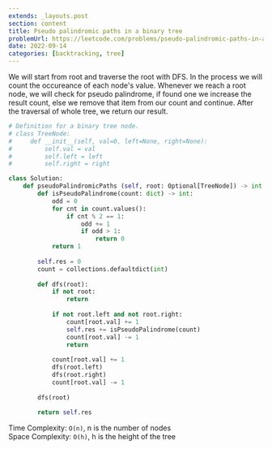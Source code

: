 ```yaml
---
extends: _layouts.post
section: content
title: Pseudo palindromic paths in a binary tree
problemUrl: https://leetcode.com/problems/pseudo-palindromic-paths-in-a-binary-tree/
date: 2022-09-14
categories: [backtracking, tree]
---
```


We will start from root and traverse the root with DFS. In the process we will count the occureance of each node's value. Whenever we reach a root node, we will check for pseudo palindrome, if found one we increase the result count, else we remove that item from our count and continue. After the traversal of whole tree, we return our result.

```python
# Definition for a binary tree node.
# class TreeNode:
#     def __init__(self, val=0, left=None, right=None):
#         self.val = val
#         self.left = left
#         self.right = right

class Solution:
    def pseudoPalindromicPaths (self, root: Optional[TreeNode]) -> int:
        def isPseudoPalindrome(count: dict) -> int:
            odd = 0
            for cnt in count.values():
                if cnt % 2 == 1:
                    odd += 1
                    if odd > 1:
                        return 0
            return 1
        
        self.res = 0
        count = collections.defaultdict(int)
        
        def dfs(root):
            if not root:
                return
            
            if not root.left and not root.right:
                count[root.val] += 1
                self.res += isPseudoPalindrome(count)
                count[root.val] -= 1
                return
            
            count[root.val] += 1
            dfs(root.left)
            dfs(root.right)
            count[root.val] -= 1
        
        dfs(root)
        
        return self.res
```

Time Complexity: `O(n)`, n is the number of nodes <br/>
Space Complexity: `O(h)`, h is the height of the tree